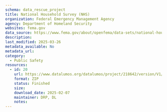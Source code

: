 ```yaml
---
schema: data_rescue_project 
title: National Household Survey (NHS)
organization: Federal Emergency Management Agency
agency: Department of Homeland Security
websites: fema.gov
data_source: https://www.fema.gov/about/openfema/data-sets/national-household-survey
description: 
last_modified: 2025-03-26
metadata_available: No
metadata_url: 
category:
  - Public Safety
resources:
  - id: 20
    url: https://www.datalumos.org/datalumos/project/218642/version/V1/view
    format: ZIP
    status: Finished
    size: 
    download_date: 2025-02-07
    maintainer: DRP, DL
    notes: 
---
```

